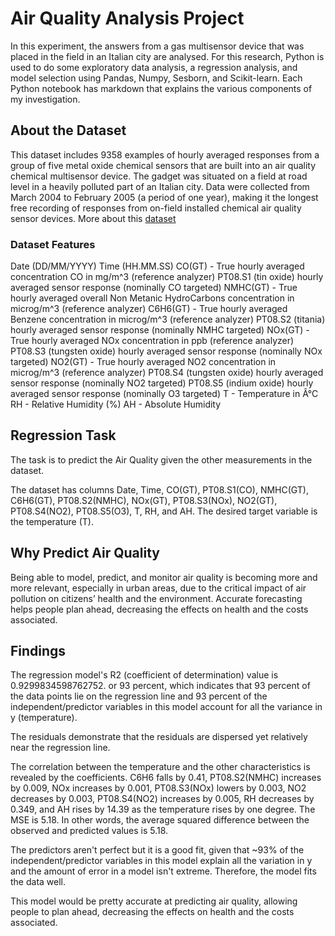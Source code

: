 # Air Quality Analysis Project

In this experiment, the answers from a gas multisensor device that was placed in the field in an Italian city are analysed. For this research, Python is used to do some exploratory data analysis, a regression analysis, and model selection using Pandas, Numpy, Sesborn, and Scikit-learn. Each Python notebook has markdown that explains the various components of my investigation.


## About the Dataset

This dataset includes 9358 examples of hourly averaged responses from a group of five metal oxide chemical sensors that are built into an air quality chemical multisensor device. The gadget was situated on a field at road level in a heavily polluted part of an Italian city. Data were collected from March 2004 to February 2005 (a period of one year), making it the longest free recording of responses from on-field installed chemical air quality sensor devices. More about this [dataset](https://archive.ics.uci.edu/ml/datasets/Air+Quality)

### Dataset Features
Date (DD/MM/YYYY)
Time (HH.MM.SS)
CO(GT) - True hourly averaged concentration CO in mg/m^3 (reference analyzer)
PT08.S1 (tin oxide) hourly averaged sensor response (nominally CO targeted)
NMHC(GT) - True hourly averaged overall Non Metanic HydroCarbons concentration in microg/m^3 (reference analyzer)
C6H6(GT) - True hourly averaged Benzene concentration in microg/m^3 (reference analyzer)
PT08.S2 (titania) hourly averaged sensor response (nominally NMHC targeted)
NOx(GT) - True hourly averaged NOx concentration in ppb (reference analyzer)
PT08.S3 (tungsten oxide) hourly averaged sensor response (nominally NOx targeted)
NO2(GT) - True hourly averaged NO2 concentration in microg/m^3 (reference analyzer)
PT08.S4 (tungsten oxide) hourly averaged sensor response (nominally NO2 targeted)
PT08.S5 (indium oxide) hourly averaged sensor response (nominally O3 targeted)
T - Temperature in Â°C
RH - Relative Humidity (%)
AH - Absolute Humidity

## Regression Task

The task is to predict the Air Quality given the other measurements in the dataset.

The dataset has columns Date, Time, CO(GT), PT08.S1(CO), NMHC(GT), C6H6(GT), PT08.S2(NMHC), NOx(GT), PT08.S3(NOx), NO2(GT), PT08.S4(NO2), PT08.S5(O3), T, RH, and AH. The desired target variable is the temperature (T).

## Why Predict Air Quality

Being able to model, predict, and monitor air quality is becoming more and more relevant, especially in urban areas, due to the critical impact of air pollution on citizens’ health and the environment. Accurate forecasting helps people plan ahead, decreasing the effects on health and the costs associated.

## Findings

The regression model's R2 (coefficient of determination) value is 0.9299834598762752. or 93 percent, which indicates that 93 percent of the data points lie on the regression line and 93 percent of the independent/predictor variables in this model account for all the variance in y (temperature).

The residuals demonstrate that the residuals are dispersed yet relatively near the regression line.

The correlation between the temperature and the other characteristics is revealed by the coefficients. C6H6 falls by 0.41, PT08.S2(NMHC) increases by 0.009, NOx increases by 0.001, PT08.S3(NOx) lowers by 0.003, NO2 decreases by 0.003, PT08.S4(NO2) increases by 0.005, RH decreases by 0.349, and AH rises by 14.39 as the temperature rises by one degree.
The MSE is 5.18. In other words, the average squared difference between the observed and predicted values is 5.18.

The predictors aren't perfect but it is a good fit, given that ~93% of the independent/predictor variables in this model explain all the variation in y and the amount of error in a model isn't extreme. Therefore, the model fits the data well.

This model would be pretty accurate at predicting air quality, allowing people to plan ahead, decreasing the effects on health and the costs associated.

